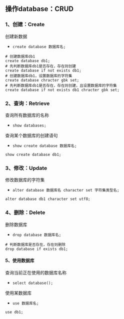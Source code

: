 ## 操作database：CRUD

### 1、创建：Create

创建新数据

- `create database 数据库名;`

```MySQL
# 创建数据库db1
create database db1;
# 先判断数据库db1是否存在，存在则创建
create database if not exists db1;
# 创建数据库db1，设置数据库的字符集
create database chracter gbk set;
# 先判断数据库db1是否存在，存在则创建，且设置数据库的字符集
create database if not exists db1 chracter gbk set;
```

### 2、查询：Retrieve

查询所有数据库的名称

- `show databases;`

查询某个数据库的创建语句

- `show create database 数据库名;`

```MySQL
show create database db1;
```

### 3、修改：Update

修改数据库的字符集

- `alter database 数据库名 character set 字符集类型名;`

```mysql
alter database db1 character set utf8;
```

### 4、删除：Delete

删除数据库

- `drop database 数据库名;`

```MySQL
# 判断数据库是否存在，存在则删除
drop database if exists db1;
```

#### 5、使用数据库

查询当前正在使用的数据库名称

- `select database();`

使用某数据库

- `use 数据库名;`

```mysql
use db1;
```